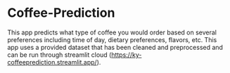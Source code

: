 # Coffee-Prediction
This app predicts what type of coffee you would order based on several preferences including time of day, dietary preferences, flavors, etc. This app uses a provided dataset that has been cleaned and preprocessed and can be run through streamlit cloud (https://ky-coffeeprediction.streamlit.app/).

